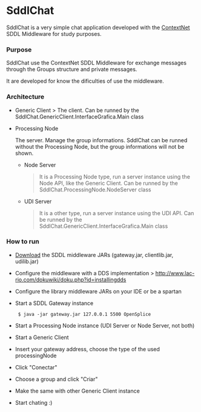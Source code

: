 # SddlChat

SddlChat is a very simple chat application developed with the [ContextNet] SDDL Middleware for study purposes. 

### Purpose
SddlChat use the ContextNet SDDL Middleware for exchange messages through the Groups structure and private messages.

It are developed for know the dificulties of use the middleware.

### Architecture
* Generic Client
        > The client. Can be runned by the SddlChat.GenericClient.InterfaceGrafica.Main class
* Processing Node

     The server. Manage the group informations. SddlChat can be runned without the Processing Node, but the group informations will not be shown.
    * Node Server
        > It is a Processing Node type, run a server instance using the Node API, like the Generic Client. Can be runned by the SddlChat.ProcessingNode.NodeServer class

    * UDI Server
        > It is a other type, run a server instance using the UDI API. Can be runned by the SddlChat.GenericClient.InterfaceGrafica.Main class

### How to run
* [Download] the SDDL middleware JARs (gateway.jar, clientlib.jar, udilib.jar)
* Configure the middleware with a DDS implementation
        > http://www.lac-rio.com/dokuwiki/doku.php?id=installingdds
* Configure the library middleware JARs on your IDE or be a spartan
* Start a SDDL Gateway instance

     ``` $ java -jar gateway.jar 127.0.0.1 5500 OpenSplice```
     
* Start a Processing Node instance (UDI Server or Node Server, not both)
* Start a Generic Client 
* Insert your gateway address, choose the type of the used processingNode
* Click "Conectar"
* Choose a group and click "Criar"
* Make the same with other Generic Client instance
* Start chating :)

[ContextNet]: <http://www.lac-rio.com/dokuwiki>
[Download]: <http://www.lac-rio.com/dokuwiki/doku.php?id=download>
